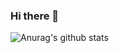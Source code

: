 ### Hi there 👋

![Anurag's github stats](https://github-readme-stats.vercel.app/api?username=plucyvrz&show_icons=true&theme=radical)
<!--
**plucyvrz/plucyvrz** is a ✨ _special_ ✨ repository because its `README.md` (this file) appears on your GitHub profile.

Here are some ideas to get you started:

- 🔭 I’m currently working on ...
- 🌱 I’m currently learning ...
- 👯 I’m looking to collaborate on ...
- 🤔 I’m looking for help with ...
- 💬 Ask me about ...
- 📫 How to reach me: ...
- 😄 Pronouns: ...
- ⚡ Fun fact: ...
-->
